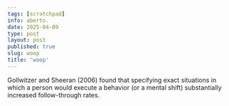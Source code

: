 ```yaml
---
tags: [scratchpad]
info: aberto.
date: 2025-04-09
type: post
layout: post
published: true
slug: woop
title: 'woop'
---
```

Gollwitzer and Sheeran (2006) found that specifying exact situations in which a person would execute a behavior (or a mental shift) substantially increased follow-through rates. 